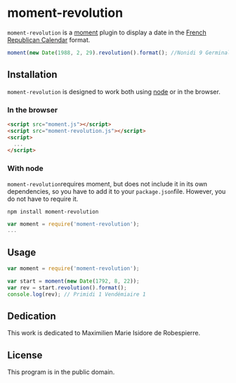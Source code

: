 # moment-revolution

`moment-revolution` is a [moment](http://momentjs.com) plugin to display a date in the [French Republican Calendar](http://en.wikipedia.org/wiki/French_Republican_Calendar) format.

```js
moment(new Date(1988, 2, 29).revolution().format(); //Nonidi 9 Germinal 196
```

## Installation

`moment-revolution` is designed to work both using [node](http://nodejs.org) or in the browser.

### In the browser

```html
<script src="moment.js"></script>
<script src="moment-revolution.js"></script>
<script>
  ...
</script>
```

### With node
`moment-revolution`requires moment, but does not include it in its own dependencies, so you have to add it to your `package.json`file. However, you do not have to require it.

`npm install moment-revolution`

```js
var moment = require('moment-revolution');
...
```

## Usage
```js
var moment = require('moment-revolution');

var start = moment(new Date(1792, 8, 22));
var rev = start.revolution().format();
console.log(rev); // Primidi 1 Vendémiaire 1

```

## Dedication

This work is dedicated to Maximilien Marie Isidore de Robespierre.

## License

This program is in the public domain.
